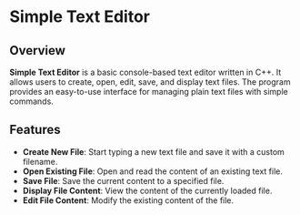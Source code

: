 # Simple Text Editor

## Overview
**Simple Text Editor** is a basic console-based text editor written in C++. It allows users to create, open, edit, save, and display text files. The program provides an easy-to-use interface for managing plain text files with simple commands.

## Features
- **Create New File**: Start typing a new text file and save it with a custom filename.
- **Open Existing File**: Open and read the content of an existing text file.
- **Save File**: Save the current content to a specified file.
- **Display File Content**: View the content of the currently loaded file.
- **Edit File Content**: Modify the existing content of the file.


